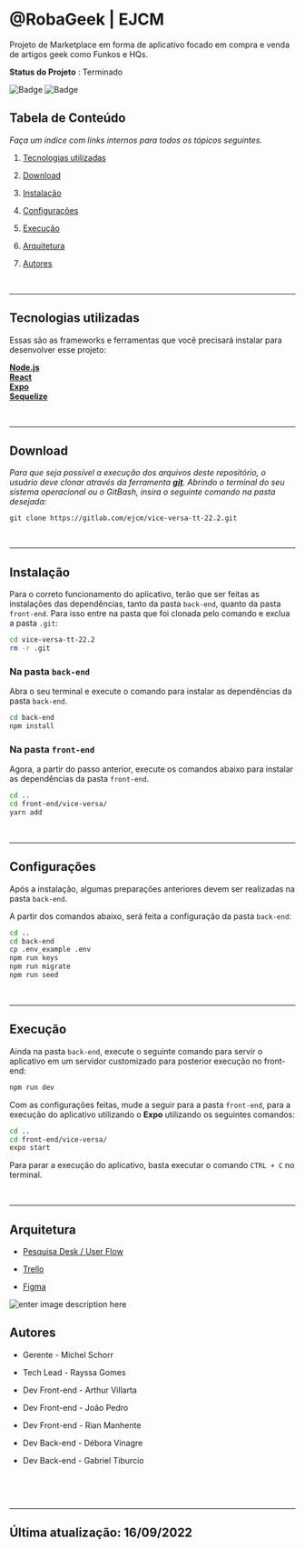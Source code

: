 # @RobaGeek | EJCM

Projeto de Marketplace em forma de  aplicativo focado em compra e venda de artigos geek como Funkos e HQs.   

**Status do Projeto** : Terminado

  

![Badge](https://img.shields.io/badge/JavaScript-F7DF1E?style=for-the-badge&logo=javascript&logoColor=black)
![Badge](https://img.shields.io/badge/TypeScript-007ACC?style=for-the-badge&logo=typescript&logoColor=white)

  

## Tabela de Conteúdo

  

*Faça um índice com links internos para todos os tópicos seguintes.*

  

1. [Tecnologias utilizadas](#tecnologias-utilizadas)

2. [Download](#Download)


3. [Instalação](#Instalação)

4. [Configurações](#Configurações)

5. [Execução](#Execução)

6. [Arquitetura](#arquitetura)

7. [Autores](#autores)

<br>
<hr>

## Tecnologias utilizadas

  

Essas são as frameworks e ferramentas que você precisará instalar para desenvolver esse projeto:

  

**[Node.js](https://nodejs.org/en/)**  
**[React](https://pt-br.reactjs.org/)**  
**[Expo](https://expo.dev/)**   
**[Sequelize](https://sequelize.org/)**

<br>
<hr>

##  Download

*Para que seja possível a execução dos arquivos deste repositório, o usuário deve clonar através da ferramenta **[git](https://git-scm.com/downloads)**. Abrindo o terminal do seu sistema operacional ou o GitBash, insira o seguinte comando na pasta desejada:*

  

``` git
git clone https://gitlab.com/ejcm/vice-versa-tt-22.2.git
```
<br>
<hr>

## Instalação

Para o correto funcionamento do aplicativo, terão que ser feitas as instalações das dependências, tanto da pasta `back-end`, quanto da pasta `front-end`. Para isso entre na pasta que foi clonada pelo comando e exclua a pasta `.git`:

``` bash
cd vice-versa-tt-22.2
rm -r .git
```

### Na pasta `back-end`

Abra o seu terminal e execute o comando para instalar as dependências da pasta `back-end`.

``` bash
cd back-end
npm install
```

### Na pasta `front-end`

Agora, a partir do passo anterior, execute os comandos abaixo para instalar as dependências da pasta `front-end`.

``` bash
cd ..
cd front-end/vice-versa/
yarn add
```


<br>
<hr>

## Configurações

Após a instalação, algumas preparações anteriores devem ser realizadas na pasta `back-end`.

A partir dos comandos abaixo, será feita a configuração da pasta `back-end`:

```bash
cd ..
cd back-end
cp .env_example .env
npm run keys
npm run migrate
npm run seed
```

<br>
<hr>

##  Execução

Ainda na pasta `back-end`, execute o seguinte comando para servir o aplicativo em um servidor customizado para posterior execução no front-end:

``` bash
npm run dev
```

Com as configurações feitas, mude a seguir para a pasta `front-end`, para a execução do aplicativo utilizando o **Expo** utilizando os seguintes comandos:

``` bash
cd ..
cd front-end/vice-versa/
expo start

```

Para parar a execução do aplicativo, basta executar o comando `CTRL + C` no terminal.

<br>
<hr>

## Arquitetura

- [Pesquisa Desk / User Flow](https://www.figma.com/file/6MXEry0Yx5OsotGgV89Auh/Marketplace-Colecionaveis?node-id=0:1)

- [Trello](https://trello.com/b/ddnDiPe0/squad-3)

- [Figma](https://www.figma.com/file/6MXEry0Yx5OsotGgV89Auh/Marketplace-Colecionaveis?node-id=2:3)

![enter image description here](https://cdn.discordapp.com/attachments/1016851443518554202/1019759020518682694/unknown.png)

## Autores


* Gerente - Michel Schorr

* Tech Lead - Rayssa Gomes

* Dev Front-end - Arthur Villarta

* Dev Front-end - João Pedro

* Dev Front-end - Rian Manhente

* Dev Back-end - Débora Vinagre

* Dev Back-end - Gabriel Tiburcio

&nbsp;

  

<br>
<hr>  

## Última atualização: 16/09/2022
